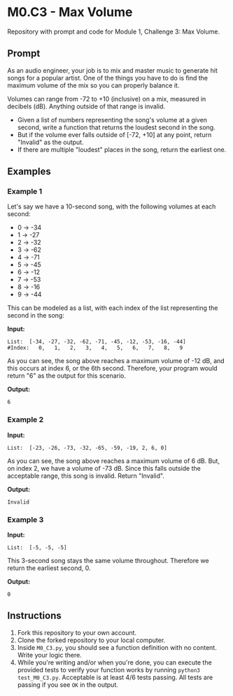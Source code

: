 # M0.C3 - Max Volume
Repository with prompt and code for Module 1, Challenge 3: Max Volume.

## Prompt
As an audio engineer, your job is to mix and master music to generate hit songs for a popular artist. One of the things you have to do is find the maximum volume of the mix so you can properly balance it.

Volumes can range from -72 to +10 (inclusive) on a mix, measured in decibels (dB). Anything outside of that range is invalid.

- Given a list of numbers representing the song's volume at a given second, write a function that returns the loudest second in the song.
- But if the volume ever falls outside of [-72, +10] at any point, return "Invalid" as the output.
- If there are multiple "loudest" places in the song, return the earliest one.

## Examples
### Example 1
Let's say we have a 10-second song, with the following volumes at each second:

- 0 → -34
- 1 → -27
- 2 → -32
- 3 → -62
- 4 → -71
- 5 → -45
- 6 → -12
- 7 → -53
- 8 → -16
- 9 → -44

This can be modeled as a list, with each index of the list representing the second in the song:

**Input:**
```
List:  [-34, -27, -32, -62, -71, -45, -12, -53, -16, -44]
#Index:   0,   1,   2,   3,   4,   5,   6,   7,   8,   9
```

As you can see, the song above reaches a maximum volume of -12 dB, and this occurs at index 6, or the 6th second. Therefore, your program would return "6" as the output for this scenario.

**Output:**
```
6
```

### Example 2
**Input:**
```
List:  [-23, -26, -73, -32, -65, -59, -19, 2, 6, 0]
```

As you can see, the song above reaches a maximum volume of 6 dB. But, on index 2, we have a volume of -73 dB. Since this falls outside the acceptable range, this song is invalid. Return "Invalid".

**Output:**
```
Invalid
```

### Example 3
**Input:**
```
List:  [-5, -5, -5]
```

This 3-second song stays the same volume throughout. Therefore we return the earliest second, 0.

**Output:**
```
0
```

## Instructions
1. Fork this repository to your own account.
2. Clone the forked repository to your local computer.
3. Inside `M0_C3.py`, you should see a function definition with no content. Write your logic there.
4. While you're writing and/or when you're done, you can execute the provided tests to verify your function works by running `python3 test_M0_C3.py`. Acceptable is at least 4/6 tests passing. All tests are passing if you see `OK` in the output.
